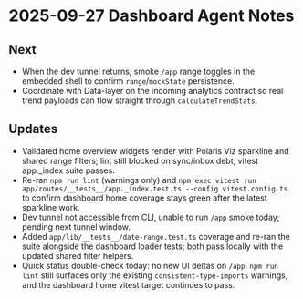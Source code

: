 # 2025-09-27 Dashboard Agent Notes

## Next
- When the dev tunnel returns, smoke `/app` range toggles in the embedded shell to confirm `range`/`mockState` persistence.
- Coordinate with Data-layer on the incoming analytics contract so real trend payloads can flow straight through `calculateTrendStats`.

## Updates
- Validated home overview widgets render with Polaris Viz sparkline and shared range filters; lint still blocked on sync/inbox debt, vitest app._index suite passes.
- Re-ran `npm run lint` (warnings only) and `npm exec vitest run app/routes/__tests__/app._index.test.ts --config vitest.config.ts` to confirm dashboard home coverage stays green after the latest sparkline work.
- Dev tunnel not accessible from CLI, unable to run `/app` smoke today; pending next tunnel window.
- Added `app/lib/__tests__/date-range.test.ts` coverage and re-ran the suite alongside the dashboard loader tests; both pass locally with the updated shared filter helpers.
- Quick status double-check today: no new UI deltas on `/app`, `npm run lint` still surfaces only the existing `consistent-type-imports` warnings, and the dashboard home vitest target continues to pass.
